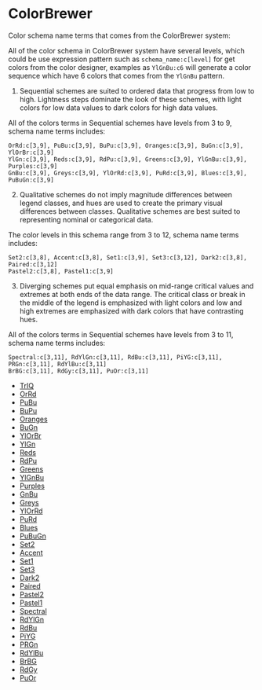 # ColorBrewer

Color schema name terms that comes from the ColorBrewer system:

 All of the color schema in ColorBrewer system have several levels, which could be use expression 
 pattern such as ``schema_name:c[level]`` for get colors from the color designer, examples as 
 ``YlGnBu:c6`` will generate a color sequence which have 6 colors that comes from the ``YlGnBu`` 
 pattern.

 1. Sequential schemes are suited to ordered data that progress from low to high. Lightness steps 
 dominate the look of these schemes, with light colors for low data values to dark colors for 
 high data values. 

 All of the colors terms in Sequential schemes have levels from 3 to 9, schema name terms 
 includes:

 ```
 OrRd:c[3,9], PuBu:c[3,9], BuPu:c[3,9], Oranges:c[3,9], BuGn:c[3,9], YlOrBr:c[3,9]
 YlGn:c[3,9], Reds:c[3,9], RdPu:c[3,9], Greens:c[3,9], YlGnBu:c[3,9], Purples:c[3,9]
 GnBu:c[3,9], Greys:c[3,9], YlOrRd:c[3,9], PuRd:c[3,9], Blues:c[3,9], PuBuGn:c[3,9]
 ```

 2. Qualitative schemes do not imply magnitude differences between legend classes, and hues are used 
 to create the primary visual differences between classes. Qualitative schemes are best suited to 
 representing nominal or categorical data. 

 The color levels in this schema range from 3 to 12, schema name terms includes:

 ```
 Set2:c[3,8], Accent:c[3,8], Set1:c[3,9], Set3:c[3,12], Dark2:c[3,8], Paired:c[3,12]
 Pastel2:c[3,8], Pastel1:c[3,9]
 ```
 
 3. Diverging schemes put equal emphasis on mid-range critical values and extremes at both ends of 
 the data range. The critical class or break in the middle of the legend is emphasized with light 
 colors and low and high extremes are emphasized with dark colors that have contrasting hues.

 All of the colors terms in Sequential schemes have levels from 3 to 11, schema name terms 
 includes:

 ```
 Spectral:c[3,11], RdYlGn:c[3,11], RdBu:c[3,11], PiYG:c[3,11], PRGn:c[3,11], RdYlBu:c[3,11]
 BrBG:c[3,11], RdGy:c[3,11], PuOr:c[3,11]
 ```

+ [TrIQ](ColorBrewer/TrIQ.1) 
+ [OrRd](ColorBrewer/OrRd.1) 
+ [PuBu](ColorBrewer/PuBu.1) 
+ [BuPu](ColorBrewer/BuPu.1) 
+ [Oranges](ColorBrewer/Oranges.1) 
+ [BuGn](ColorBrewer/BuGn.1) 
+ [YlOrBr](ColorBrewer/YlOrBr.1) 
+ [YlGn](ColorBrewer/YlGn.1) 
+ [Reds](ColorBrewer/Reds.1) 
+ [RdPu](ColorBrewer/RdPu.1) 
+ [Greens](ColorBrewer/Greens.1) 
+ [YlGnBu](ColorBrewer/YlGnBu.1) 
+ [Purples](ColorBrewer/Purples.1) 
+ [GnBu](ColorBrewer/GnBu.1) 
+ [Greys](ColorBrewer/Greys.1) 
+ [YlOrRd](ColorBrewer/YlOrRd.1) 
+ [PuRd](ColorBrewer/PuRd.1) 
+ [Blues](ColorBrewer/Blues.1) 
+ [PuBuGn](ColorBrewer/PuBuGn.1) 
+ [Set2](ColorBrewer/Set2.1) 
+ [Accent](ColorBrewer/Accent.1) 
+ [Set1](ColorBrewer/Set1.1) 
+ [Set3](ColorBrewer/Set3.1) 
+ [Dark2](ColorBrewer/Dark2.1) 
+ [Paired](ColorBrewer/Paired.1) 
+ [Pastel2](ColorBrewer/Pastel2.1) 
+ [Pastel1](ColorBrewer/Pastel1.1) 
+ [Spectral](ColorBrewer/Spectral.1) 
+ [RdYlGn](ColorBrewer/RdYlGn.1) 
+ [RdBu](ColorBrewer/RdBu.1) 
+ [PiYG](ColorBrewer/PiYG.1) 
+ [PRGn](ColorBrewer/PRGn.1) 
+ [RdYlBu](ColorBrewer/RdYlBu.1) 
+ [BrBG](ColorBrewer/BrBG.1) 
+ [RdGy](ColorBrewer/RdGy.1) 
+ [PuOr](ColorBrewer/PuOr.1) 

